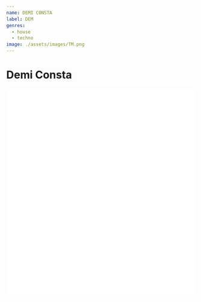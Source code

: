 ```yaml
---
name: DEMI CONSTA
label: DEM
genres:
  - house
  - techno
image: ./assets/images/TM.png
---
```


# Demi Consta

![](./assets/images/TM.png)

